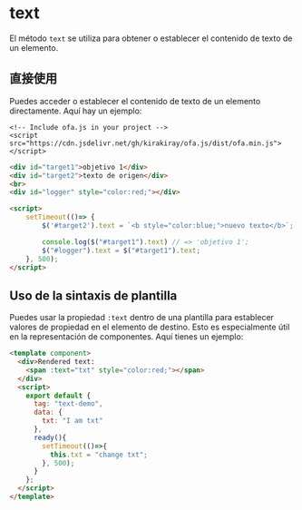 # text

El método `text` se utiliza para obtener o establecer el contenido de texto de un elemento.

## 直接使用

Puedes acceder o establecer el contenido de texto de un elemento directamente. Aquí hay un ejemplo:

<html-viewer>

```
<!-- Include ofa.js in your project -->
<script src="https://cdn.jsdelivr.net/gh/kirakiray/ofa.js/dist/ofa.min.js"></script>
```

```html
<div id="target1">objetivo 1</div>
<div id="target2">texto de origen</div>
<br>
<div id="logger" style="color:red;"></div>

<script>
    setTimeout(()=> {
        $('#target2').text = `<b style="color:blue;">nuevo texto</b>`; // 只能设置文本，如果想要标签生效，请设置 html 属性

        console.log($("#target1").text) // => 'objetivo 1';
        $("#logger").text = $("#target1").text;
    }, 500);
</script>
```

</html-viewer>

## Uso de la sintaxis de plantilla

Puedes usar la propiedad `:text` dentro de una plantilla para establecer valores de propiedad en el elemento de destino. Esto es especialmente útil en la representación de componentes. Aquí tienes un ejemplo:

<comp-viewer comp-name="text-demo">

```html
<template component>
  <div>Rendered text: 
    <span :text="txt" style="color:red;"></span>
  </div>
  <script>
    export default {
      tag: "text-demo",
      data: {
        txt: "I am txt"
      },
      ready(){
        setTimeout(()=>{
          this.txt = "change txt";
        }, 500);
      }
    };
  </script>
</template>
```

</comp-viewer>